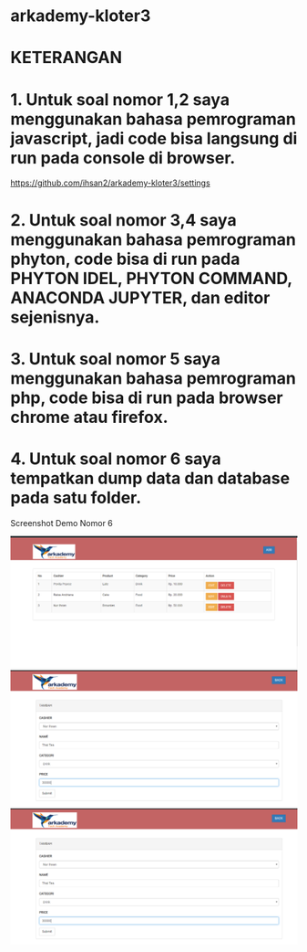 # arkademy-kloter3

# KETERANGAN

# 1. Untuk soal nomor 1,2 saya menggunakan bahasa pemrograman javascript, jadi code bisa langsung di run pada console di browser.
https://github.com/ihsan2/arkademy-kloter3/settings
# 2. Untuk soal nomor 3,4 saya menggunakan bahasa pemrograman phyton, code bisa  di run pada PHYTON IDEL, PHYTON COMMAND, ANACONDA JUPYTER, dan editor sejenisnya.

# 3. Untuk soal nomor 5 saya menggunakan bahasa pemrograman php, code bisa di run pada browser chrome atau firefox.

# 4. Untuk soal nomor 6 saya tempatkan dump data dan database pada satu folder.

Screenshot Demo Nomor 6

![Alt text](img/61.PNG?raw=true "Demo 6_1")
![Alt text](img/62.PNG?raw=true "Demo 6_2")
![Alt text](img/62.PNG?raw=true "Demo 6_3")
